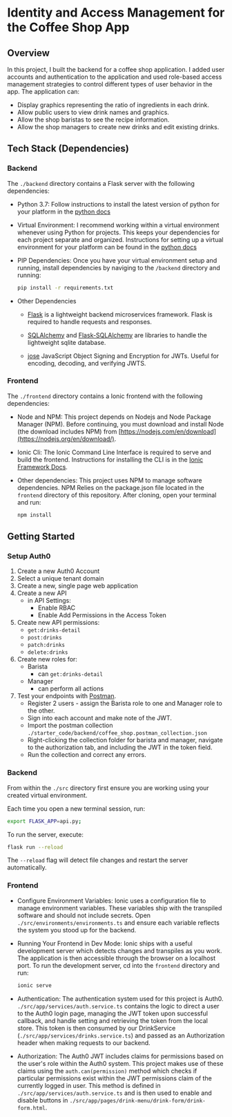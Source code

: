 # Identity and Access Management for the Coffee Shop App

## Overview
In this project, I built the backend for a coffee shop application. I added user accounts and authentication to the application and used role-based access management strategies to control different types of user behavior in the app. The application can:

- Display graphics representing the ratio of ingredients in each drink.
- Allow public users to view drink names and graphics.
- Allow the shop baristas to see the recipe information.
- Allow the shop managers to create new drinks and edit existing
drinks.

## Tech Stack (Dependencies)
### Backend

The `./backend` directory contains a Flask server with the following dependencies:

- Python 3.7: Follow instructions to install the latest version of python for your platform in the [python docs](https://docs.python.org/3/using/unix.html#getting-and-installing-the-latest-version-of-python)

- Virtual Environment: I recommend working within a virtual environment whenever using Python for projects. This keeps your dependencies for each project separate and organized. Instructions for setting up a virtual environment for your platform can be found in the [python docs](https://packaging.python.org/guides/installing-using-pip-and-virtual-environments/)

- PIP Dependencies: Once you have your virtual environment setup and running, install dependencies by naviging to the `/backend` directory and running:

    ```bash
    pip install -r requirements.txt
    ```

- Other Dependencies
    - [Flask](http://flask.pocoo.org/) is a lightweight backend microservices framework. Flask is required to handle requests and responses.

    - [SQLAlchemy](https://www.sqlalchemy.org/) and [Flask-SQLAlchemy](https://flask-sqlalchemy.palletsprojects.com/en/2.x/) are libraries to handle the lightweight sqlite database. 

    - [jose](https://python-jose.readthedocs.io/en/latest/) JavaScript Object Signing and Encryption for JWTs. Useful for encoding, decoding, and verifying JWTS.

### Frontend
The `./frontend` directory contains a Ionic frontend with the following dependencies:

- Node and NPM: This project depends on Nodejs and Node Package Manager (NPM). Before continuing, you must download and install Node (the download includes NPM) from [https://nodejs.com/en/download](https://nodejs.org/en/download/).

- Ionic Cli: The Ionic Command Line Interface is required to serve and build the frontend. Instructions for installing the CLI is in the [Ionic Framework Docs](https://ionicframework.com/docs/installation/cli).

- Other dependencies: This project uses NPM to manage software dependencies. NPM Relies on the package.json file located in the `frontend` directory of this repository. After cloning, open your terminal and run:

    ```bash
    npm install
    ```

## Getting Started
### Setup Auth0
1. Create a new Auth0 Account
2. Select a unique tenant domain
3. Create a new, single page web application
4. Create a new API
   - in API Settings:
     - Enable RBAC
     - Enable Add Permissions in the Access Token
5. Create new API permissions:
   - `get:drinks-detail`
   - `post:drinks`
   - `patch:drinks`
   - `delete:drinks`
6. Create new roles for:
   - Barista
     - can `get:drinks-detail`
   - Manager
     - can perform all actions
7. Test your endpoints with [Postman](https://getpostman.com).
   - Register 2 users - assign the Barista role to one and Manager role to the other.
   - Sign into each account and make note of the JWT.
   - Import the postman collection `./starter_code/backend/coffee_shop.postman_collection.json`
   - Right-clicking the collection folder for barista and manager, navigate to the authorization tab, and including the JWT in the token field.
   - Run the collection and correct any errors.
### Backend
From within the `./src` directory first ensure you are working using your created virtual environment.

Each time you open a new terminal session, run:

```bash
export FLASK_APP=api.py;
```

To run the server, execute:

```bash
flask run --reload
```

The `--reload` flag will detect file changes and restart the server automatically.
### Frontend
- Configure Environment Variables: Ionic uses a configuration file to manage environment variables. These variables ship with the transpiled software and should not include secrets. Open `./src/environments/environments.ts` and ensure each variable reflects the system you stood up for the backend.

- Running Your Frontend in Dev Mode: Ionic ships with a useful development server which detects changes and transpiles as you work. The application is then accessible through the browser on a localhost port. To run the development server, cd into the `frontend` directory and run:

    ```bash
    ionic serve
    ```
- Authentication: The authentication system used for this project is Auth0. `./src/app/services/auth.service.ts` contains the logic to direct a user to the Auth0 login page, managing the JWT token upon successful callback, and handle setting and retrieving the token from the local store. This token is then consumed by our DrinkService (`./src/app/services/drinks.service.ts`) and passed as an Authorization header when making requests to our backend.

- Authorization: The Auth0 JWT includes claims for permissions based on the user's role within the Auth0 system. This project makes use of these claims using the `auth.can(permission)` method which checks if particular permissions exist within the JWT permissions claim of the currently logged in user. This method is defined in  `./src/app/services/auth.service.ts` and is then used to enable and disable buttons in `./src/app/pages/drink-menu/drink-form/drink-form.html`.